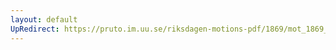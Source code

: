 ```yaml
---
layout: default
UpRedirect: https://pruto.im.uu.se/riksdagen-motions-pdf/1869/mot_1869__ak__215.pdf
---
```

